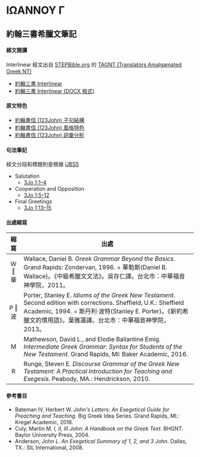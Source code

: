 # ΙΩΑΝΝΟΥ Γ

## 約翰三書希臘文筆記

#### 經文閱讀
Interlinear 經文出自 [STEPBible.org](https://www.STEPBible.or) 的 [TAGNT (Translators Amalgamated Greek NT)](https://github.com/STEPBible/STEPBible-Data)

- [約翰三書 Interlinear](3John-Interlinear.md)
- [約翰三書 Interlinear (DOCX 格式)](3John.docx)


#### 原文特色
- [約翰書信 (123John) 子句結構](123John-Clause.md)
- [約翰書信 (123John) 風格特色](123John-Style.md)
- [約翰書信 (123John) 詞彙分析](123John-Vocabulary.md)


#### 句法筆記
經文分段和標題則是根據 [UBS5](https://www.academic-bible.com/en/online-bibles/greek-new-testament-ubs5/read-the-bible-text/bibel/text/lesen/stelle/74/10001/19999/ch/7a538c64cb48d15fa62a4fea869f10ce/)


- Salutation
	- [3Jo 1:1–4](3Jo.1.1–4.md)
- Cooperation and Opposition
	- [3Jo 1:5–12](3Jo.1.5–12.md)
- Final Greetings
	- [3Jo 1:13–15](3Jo.1.13–15.md)




#### 出處縮寫
| 縮寫 | 出處 |
|:--:| -- |
|W ‖ 華 | Wallace, Daniel B. *Greek Grammar Beyond the Basics*. Grand Rapids: Zondervan, 1996. = 華勒斯(Daniel B. Wallace)。《中級希臘文文法》。吳存仁譯。台北市：中華福音神學院，2011。|
|P ‖ 波 | Porter, Stanley E. *Idioms of the Greek New Testament*. Second edition with corrections. Sheffield, U.K.: Sheffield Academic, 1994. = 斯丹利‧波特(Stanley E. Porter)。《新約希臘文的慣用語》。葉雅蓮譯。台北市：中華福音神學院，2013。|
|M | Mathewson, David L., and Elodie Ballantine Emig. *Intermediate Greek Grammar: Syntax for Students of the New Testament*. Grand Rapids, MI: Baker Academic, 2016.|
|R | Runge, Steven E. *Discourse Grammar of the Greek New Testament: A Practical Introduction for Teaching and Exegesis*. Peabody, MA.: Hendrickson, 2010.|

#### 參考書目

- Bateman IV, Herbert W. _John's Letters: An Exegetical Guide for Preaching and Teaching_. Big Greek Idea Series. Grand Rapids, MI.: Kregel Academic, 2018.
- Culy, Martin M. _I, II, III John: A Handbook on the Greek Text_. BHGNT. Baylor University Press, 2004.
- Anderson, John L. _An Exegetical Summary of 1, 2, and 3 John_. Dallas, TX.: SIL International, 2008.
